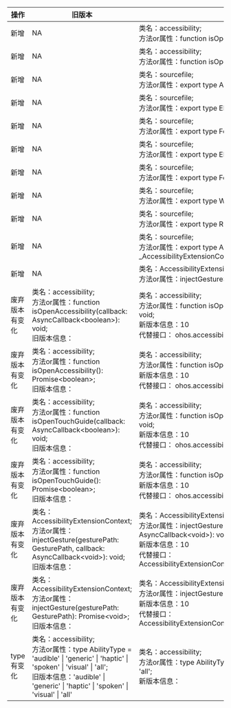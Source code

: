 | 操作 | 旧版本 | 新版本 | d.ts文件 |
| ---- | ------ | ------ | -------- |
|新增|NA|类名：accessibility;<br>方法or属性：function isOpenAccessibilitySync(): boolean;|@ohos.accessibility.d.ts|
|新增|NA|类名：accessibility;<br>方法or属性：function isOpenTouchGuideSync(): boolean;|@ohos.accessibility.d.ts|
|新增|NA|类名：sourcefile;<br>方法or属性：export type AccessibilityElement = _AccessibilityElement;|@ohos.application.AccessibilityExtensionAbility.d.ts|
|新增|NA|类名：sourcefile;<br>方法or属性：export type ElementAttributeValues = _ElementAttributeValues;|@ohos.application.AccessibilityExtensionAbility.d.ts|
|新增|NA|类名：sourcefile;<br>方法or属性：export type FocusDirection = _FocusDirection;|@ohos.application.AccessibilityExtensionAbility.d.ts|
|新增|NA|类名：sourcefile;<br>方法or属性：export type ElementAttributeKeys = keyof ElementAttributeValues;|@ohos.application.AccessibilityExtensionAbility.d.ts|
|新增|NA|类名：sourcefile;<br>方法or属性：export type FocusType = _FocusType;|@ohos.application.AccessibilityExtensionAbility.d.ts|
|新增|NA|类名：sourcefile;<br>方法or属性：export type WindowType = _WindowType;|@ohos.application.AccessibilityExtensionAbility.d.ts|
|新增|NA|类名：sourcefile;<br>方法or属性：export type Rect = _Rect;|@ohos.application.AccessibilityExtensionAbility.d.ts|
|新增|NA|类名：sourcefile;<br>方法or属性：export type AccessibilityExtensionContext = _AccessibilityExtensionContext.default;|@ohos.application.AccessibilityExtensionAbility.d.ts|
|新增|NA|类名：AccessibilityExtensionContext;<br>方法or属性：injectGestureSync(gesturePath: GesturePath): void;|AccessibilityExtensionContext.d.ts|
|废弃版本有变化|类名：accessibility;<br>方法or属性：function isOpenAccessibility(callback: AsyncCallback\<boolean>): void;<br>旧版本信息：|类名：accessibility;<br>方法or属性：function isOpenAccessibility(callback: AsyncCallback\<boolean>): void;<br>新版本信息：10<br>代替接口： ohos.accessibility#isOpenAccessibilitySync|@ohos.accessibility.d.ts|
|废弃版本有变化|类名：accessibility;<br>方法or属性：function isOpenAccessibility(): Promise\<boolean>;<br>旧版本信息：|类名：accessibility;<br>方法or属性：function isOpenAccessibility(): Promise\<boolean>;<br>新版本信息：10<br>代替接口： ohos.accessibility#isOpenAccessibilitySync|@ohos.accessibility.d.ts|
|废弃版本有变化|类名：accessibility;<br>方法or属性：function isOpenTouchGuide(callback: AsyncCallback\<boolean>): void;<br>旧版本信息：|类名：accessibility;<br>方法or属性：function isOpenTouchGuide(callback: AsyncCallback\<boolean>): void;<br>新版本信息：10<br>代替接口： ohos.accessibility#isOpenTouchGuideSync|@ohos.accessibility.d.ts|
|废弃版本有变化|类名：accessibility;<br>方法or属性：function isOpenTouchGuide(): Promise\<boolean>;<br>旧版本信息：|类名：accessibility;<br>方法or属性：function isOpenTouchGuide(): Promise\<boolean>;<br>新版本信息：10<br>代替接口： ohos.accessibility#isOpenTouchGuideSync|@ohos.accessibility.d.ts|
|废弃版本有变化|类名：AccessibilityExtensionContext;<br>方法or属性：injectGesture(gesturePath: GesturePath, callback: AsyncCallback\<void>): void;<br>旧版本信息：|类名：AccessibilityExtensionContext;<br>方法or属性：injectGesture(gesturePath: GesturePath, callback: AsyncCallback\<void>): void;<br>新版本信息：10<br>代替接口： AccessibilityExtensionContext/AccessibilityExtensionContext#injectGestureSync|AccessibilityExtensionContext.d.ts|
|废弃版本有变化|类名：AccessibilityExtensionContext;<br>方法or属性：injectGesture(gesturePath: GesturePath): Promise\<void>;<br>旧版本信息：|类名：AccessibilityExtensionContext;<br>方法or属性：injectGesture(gesturePath: GesturePath): Promise\<void>;<br>新版本信息：10<br>代替接口： AccessibilityExtensionContext/AccessibilityExtensionContext#injectGestureSync|AccessibilityExtensionContext.d.ts|
|type有变化|类名：accessibility;<br>方法or属性：type AbilityType = 'audible' \| 'generic' \| 'haptic' \| 'spoken' \| 'visual' \| 'all';<br>旧版本信息：'audible' \| 'generic' \| 'haptic' \| 'spoken' \| 'visual' \| 'all'|类名：accessibility;<br>方法or属性：type AbilityType = 'audible' \| 'generic' \| 'haptic' \| 'spoken' \| 'visual' \| 'all';<br>新版本信息：|@ohos.accessibility.d.ts|
